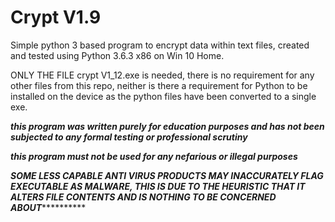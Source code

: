 # Crypt V1.9
Simple python 3 based program to encrypt data within text files, created and tested using Python 3.6.3 x86 on Win 10 Home.


ONLY THE FILE crypt V1_12.exe is needed, there is no requirement for any other files from this repo, neither is there a requirement for Python to be installed on the device as the python files have been converted to a single exe.


***this program was written purely for education purposes and has not been subjected to any formal testing or professional scrutiny*** 

***this program must not be used for any nefarious or illegal purposes*** 



***********SOME LESS CAPABLE ANTI VIRUS PRODUCTS MAY INACCURATELY FLAG EXECUTABLE AS MALWARE, THIS IS DUE TO THE HEURISTIC THAT IT ALTERS FILE CONTENTS AND IS NOTHING TO BE CONCERNED ABOUT*********************
